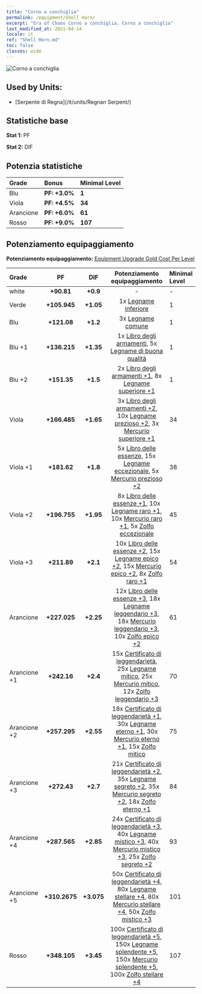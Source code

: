 ```yaml
---
title: "Corno a conchiglia"
permalink: /equipment/Shell Horn/
excerpt: "Era of Chaos Corno a conchiglia. Corno a conchiglia"
last_modified_at: 2021-04-14
locale: it
ref: "Shell Horn.md"
toc: false
classes: wide
---
```


  ![Corno a conchiglia](/images/e/e_99042.png)

## Used by Units:

* [Serpente di Regna](/it/units/Regnan Serpent/) 


## Statistiche base
 **Stat 1:** PF

 **Stat 2:** DIF

## Potenzia statistiche

  |     Grade    |   Bonus | Minimal Level | 
  |:-------------|:--------|:--------------| 
  | Blu | **PF: +3.0%** | **1** | 
  | Viola | **PF: +4.5%** | **34** | 
  | Arancione | **PF: +6.0%** | **61** | 
  | Rosso | **PF: +9.0%** | **107** | 


## Potenziamento equipaggiamento
 **Potenziamento equipaggiamento:** [Equipment Upgrade Gold Cost Per Level](/equipment/EquipmentUpgradeCostPerLevel/) 

  |          Grade      | PF | DIF | Potenziamento equipaggiamento | Minimal Level |
  |:--------------------|:---------:|:---------:|:----------------:|:--------------|
  | white | **+90.81** | **+0.9** | - | - |
  | Verde | **+105.945** | **+1.05** | 1x [Legname inferiore](/it/Items/mat_1/) | 1 |
  | Blu | **+121.08** | **+1.2** | 3x [Legname comune](/it/Items/mat_7/) | 1 |
  | Blu +1 | **+136.215** | **+1.35** | 1x [Libro degli armamenti](/it/Items/mat_18/), 5x [Legname di buona qualità](/it/Items/mat_13/) | 1 |
  | Blu +2 | **+151.35** | **+1.5** | 2x [Libro degli armamenti +1](/it/Items/mat_25/), 8x [Legname superiore +1](/it/Items/mat_20/) | 1 |
  | Viola | **+166.485** | **+1.65** | 3x [Libro degli armamenti +2](/it/Items/mat_32/), 10x [Legname prezioso +2](/it/Items/mat_27/), 3x [Mercurio superiore +1](/it/Items/mat_21/) | 34 |
  | Viola +1 | **+181.62** | **+1.8** | 5x [Libro delle essenze](/it/Items/mat_39/), 15x [Legname eccezionale](/it/Items/mat_34/), 5x [Mercurio prezioso +2](/it/Items/mat_28/) | 38 |
  | Viola +2 | **+196.755** | **+1.95** | 8x [Libro delle essenze +1](/it/Items/mat_46/), 10x [Legname raro +1](/it/Items/mat_41/), 10x [Mercurio raro +1](/it/Items/mat_42/), 5x [Zolfo eccezionale](/it/Items/mat_36/) | 45 |
  | Viola +3 | **+211.89** | **+2.1** | 10x [Libro delle essenze +2](/it/Items/mat_53/), 15x [Legname epico +2](/it/Items/mat_48/), 15x [Mercurio epico +2](/it/Items/mat_49/), 8x [Zolfo raro +1](/it/Items/mat_43/) | 54 |
  | Arancione | **+227.025** | **+2.25** | 12x [Libro delle essenze +3](/it/Items/mat_60/), 18x [Legname leggendario +3](/it/Items/mat_55/), 18x [Mercurio leggendario +3](/it/Items/mat_56/), 10x [Zolfo epico +2](/it/Items/mat_50/) | 61 |
  | Arancione +1 | **+242.16** | **+2.4** | 15x [Certificato di leggendarietà](/it/Items/mat_67/), 25x [Legname mitico](/it/Items/mat_62/), 25x [Mercurio mitico](/it/Items/mat_63/), 12x [Zolfo leggendario +3](/it/Items/mat_57/) | 70 |
  | Arancione +2 | **+257.295** | **+2.55** | 18x [Certificato di leggendarietà +1](/it/Items/mat_74/), 30x [Legname eterno +1](/it/Items/mat_69/), 30x [Mercurio eterno +1](/it/Items/mat_70/), 15x [Zolfo mitico](/it/Items/mat_64/) | 75 |
  | Arancione +3 | **+272.43** | **+2.7** | 21x [Certificato di leggendarietà +2](/it/Items/mat_81/), 35x [Legname segreto +2](/it/Items/mat_76/), 35x [Mercurio segreto +2](/it/Items/mat_77/), 18x [Zolfo eterno +1](/it/Items/mat_71/) | 84 |
  | Arancione +4 | **+287.565** | **+2.85** | 24x [Certificato di leggendarietà +3](/it/Items/mat_88/), 40x [Legname mistico +3](/it/Items/mat_83/), 40x [Mercurio mistico +3](/it/Items/mat_84/), 25x [Zolfo segreto +2](/it/Items/mat_78/) | 93 |
  | Arancione +5 | **+310.2675** | **+3.075** | 50x [Certificato di leggendarietà +4](/it/Items/mat_95/), 80x [Legname stellare +4](/it/Items/mat_90/), 80x [Mercurio stellare +4](/it/Items/mat_91/), 50x [Zolfo mistico +3](/it/Items/mat_85/) | 101 |
  | Rosso | **+348.105** | **+3.45** | 100x [Certificato di leggendarietà +5](/it/Items/mat_102/), 150x [Legname splendente +5](/it/Items/mat_97/), 150x [Mercurio splendente +5](/it/Items/mat_98/), 100x [Zolfo stellare +4](/it/Items/mat_92/) | 107 |

